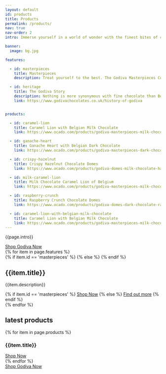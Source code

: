 ```yaml
---
layout: default
id: products
title: Products
permalink: /products/
nav: true
nav-order: 2
intro: Immerse yourself in a world of wonder with the finest bites of chocolate, designed to make special moments even sweeter. Make your world more wonderful with treats that promise moments of unmissable delight. Treat yourself to the handcrafted flavours of the Masterpieces Collection and discover a world of wonder...

banner:
  image: bg.jpg

features:

  - id: masterpieces
    title: Masterpieces
    description: Treat yourself to the best. The Godiva Masterpieces Collection is the signature selection of only the most indulgent Godiva offerings. From dark chocolate filled with a rich ganache to chocolate hazelnut oysters, each is individually wrapped for those moments when you need something a little special.

  - id: heritage
    title: The Godiva Story
    description: Nothing is more synonymous with fine chocolate than Belgium, and it’s there that the Godiva story started. Since 1926, Godiva master chocolatiers have been crafting deliciously rich, smooth chocolate using only the finest ingredients, set to delight and indulge the senses.
    link: https://www.godivachocolates.co.uk/history-of-godiva


products:

  - id: caramel-lion
    title: Caramel Lion with Belgian Milk Chocolate
    link: https://www.ocado.com/products/godiva-masterpieces-milk-chocolate-caramel-lion-bar-418397011

  - id: ganache-heart
    title: Ganache Heart with Belgian Dark Chocolate
    link: https://www.ocado.com/products/godiva-masterpieces-dark-chocolate-ganache-heart-bar-418395011

  - id: crispy-hazelnut
    title: Crispy Hazelnut Chocolate Domes
    link: https://www.ocado.com/products/godiva-domes-milk-chocolate-hazelnut-447212011

  - id: milk-caramel-lion
    title: Milk Chocolate Caramel Lion of Belgium
    link: https://www.ocado.com/products/godiva-masterpieces-milk-chocolate-caramel-lion-bar-418396011

  - id: raspberry-crunch
    title: Raspberry Crunch Chocolate Domes
    link: https://www.ocado.com/products/godiva-domes-dark-chocolate-raspberry-447210011

  - id: caramel-lion-with-belgian-milk-chocolate
    title: Caramel Lion with Belgian Milk Chocolate
    link: https://www.ocado.com/products/godiva-masterpieces-milk-chocolate-caramel-lion-assortment-418392011
---
```


<div class="container vpad--xxl">
  <div class="width width--xl text--center">
    <p class="text--xxl">{{page.intro}}</p>
    <div class="space--sm"></div>
    <a href="{{site.client.link}}" class="btn btn--lg btn--red js-open-modal" data-open-modal="shops">Shop Godiva Now</a>
  </div>
  <div class="space--xxxl">
    {% for item in page.features %}
      <div class="bob{% cycle '', ' bob--swap' %}">
        <div class="bob__img">
          <div class="bg-img bg-img--4-3 bg-img--border" style="background-image: url('{{site.img}}/content/{{page.id}}/{{item.id}}.jpg');">
            {% if item.id == 'masterpieces' %}
              <a href="{% if item.link %}{{item.link}}{% else condition %}{{site.client.link}}{% endif %}" class="bg-img__link js-open-modal" data-open-modal="shops"></a>
            {% else %}
              <a id="track-{{page.id}}-{{item.id}}-img" href="{% if item.link %}{{item.link}}{% else condition %}{{site.client.link}}{% endif %}" class="bg-img__link"></a>
            {% endif %}
          </div>
        </div>
        <div class="bob__text">
          <h2 class="title title--sm">{{item.title}}</h2>
          <p class="text--xl">{{item.description}}</p>
          <div class="space--sm"></div>
          {% if item.id == 'masterpieces' %}
            <a href="{% if item.link %}{{item.link}}{% else condition %}{{site.client.link}}{% endif %}" class="btn btn--sm btn--outline btn--outline-red js-open-modal" data-open-modal="shops">Shop Now</a>
          {% else %}
            <a id="track-{{page.id}}-{{item.id}}-btn" href="{% if item.link %}{{item.link}}{% else condition %}{{site.client.link}}{% endif %}" class="btn btn--sm btn--outline btn--outline-red">Find out more</a>
          {% endif %}
        </div>
      </div>
    {% endfor %}
  </div>
</div>

<div class="bg--light">
  <div class="container vpad--xxl">
    <div class="text--center">
      <h2 class="title title--md">latest products</h2>
    </div>
    <div class="space--lg"></div>
    <div class="width width--xl">
      <div class="row row--md-6-6 row--xl-4-4-4 row--gutters-lg">
        {% for item in page.products %}
          <div class="col text--center">
            <div class="bg-img bg-img--1-1" style="background-image: url('{{site.img}}/content/{{page.id}}/{{item.id}}.jpg');">
              <a id="track-{{page.id}}-product-{{item.id}}-img" href="{{item.link}}" class="bg-img__link"></a>
            </div>
            <div class="vpad--xs text--normal">
              <h3 class="text--xxl">{{item.title}}</h3>
              <div class="space--xs"></div>
              <a id="track-{{page.id}}-product-{{item.id}}-btn" href="{{item.link}}" class="btn btn--outline btn--outline-red btn--sm">Shop Now</a>
            </div>
          </div>
        {% endfor %}
      </div>
    </div>
    <div class="space--xxl"></div>
    <div class="text--center">
      <a href="{{site.client.link}}" class="btn btn--lg btn--red js-open-modal" data-open-modal="shops">Shop Godiva Now</a>
    </div>
  </div>
</div>